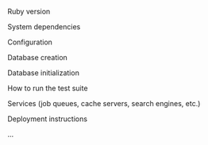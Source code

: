 
Ruby version

System dependencies

Configuration

Database creation

Database initialization

How to run the test suite

Services (job queues, cache servers, search engines, etc.)

Deployment instructions

…
